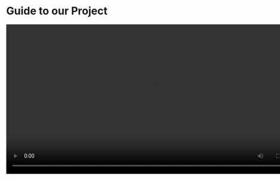 # Guide to our Project
<video src="media/HPP _ Home Page.mp4" contols autoplay height="400" width="800">

# Tools & Technologies Used:
1. Python
2. Numpy and Pandas for data cleaning
3. Matplotlib and Seaborn for data visualization
4. Sklearn for model building
5. Jupyter notebook and visual studio code as IDE
6. Python flask for http server
7. HTML/CSS for UI
8. 
# Disclaimer
This project is build under the supervision of Aligarh College of Engineering and Technology as our final year project for the session 2020-2024.
Project includes 3 team members:
1. Anurag Gupta
2. Arpit Kr. Nauhwara
3. Hemant Sharma



